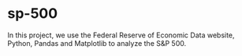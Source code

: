 # sp-500
In this project, we use the Federal Reserve of Economic Data website, Python, Pandas and Matplotlib to analyze the S&amp;P 500.
